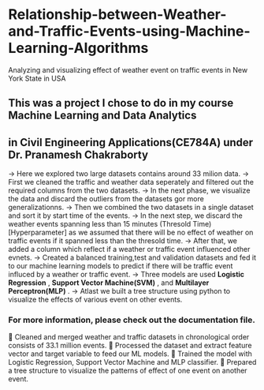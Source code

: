 # Relationship-between-Weather-and-Traffic-Events-using-Machine-Learning-Algorithms
Analyzing and visualizing effect of weather event on traffic events in New York State in USA

## This was a project I chose to do in my course Machine Learning and Data Analytics
## in Civil Engineering Applications(CE784A) under Dr. Pranamesh Chakraborty

-> Here we explored two large datasets contains around 33 milion data.
-> First we cleaned the traffic and weather data seperately and filtered out
   the required columns from the two datasets.
-> In the next phase, we visualize the data and discard the outliers from the datasets
   gor more generalizationns.
-> Then we combined the two datasets in a single dataset and sort it by start time of the events.
-> In the next step, we discard the weather events spanning less than 15 minutes (Thresold Time)
   [Hyperparameter] as we assumed that there will be no effect of weather on traffic events 
   if it spanned less than the thresold time.
-> After that, we added a column which reflect if a weather or traffic event influenced
   other evnets.
-> Created a balanced training,test and validation datasets and fed it to our machine learning
   models to predict if there will be traffic event influced by a weather or traffic event.
-> Three models are used **Logistic Regression** , **Support Vector Machine(SVM)** , and
   **Multilayer Perceptron(MLP)** .
-> Atlast we built a tree structure using python to visualize the effects of various event
   on other events.

### For more information, please check out the documentation file.

 Cleaned and merged weather and traffic datasets in chronological order consists of 33.1 million events.
 Processed the dataset and extract feature vector and target variable to feed our ML models.
 Trained the model with Logistic Regression, Support Vector Machine and MLP classifier.
 Prepared a tree structure to visualize the patterns of effect of one event on another event.

